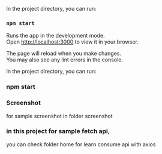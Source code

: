 

In the project directory, you can run:

### `npm start`

Runs the app in the development mode.\
Open [http://localhost:3000](http://localhost:3000) to view it in your browser.

The page will reload when you make changes.\
You may also see any lint errors in the console.

In the project directory, you can run:

### npm start


### Screenshot
for sample screenshot in folder screenshot

### in this project for sample fetch api,

you can check folder home for learn consume api with axios